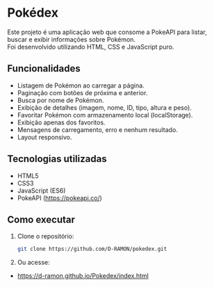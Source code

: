 # Pokédex

Este projeto é uma aplicação web que consome a PokeAPI para listar, buscar e exibir informações sobre Pokémon.  
Foi desenvolvido utilizando HTML, CSS e JavaScript puro.

## Funcionalidades

- Listagem de Pokémon ao carregar a página.
- Paginação com botões de próxima e anterior.
- Busca por nome de Pokémon.
- Exibição de detalhes (imagem, nome, ID, tipo, altura e peso).
- Favoritar Pokémon com armazenamento local (localStorage).
- Exibição apenas dos favoritos.
- Mensagens de carregamento, erro e nenhum resultado.
- Layout responsivo.

## Tecnologias utilizadas

- HTML5  
- CSS3  
- JavaScript (ES6)  
- PokeAPI (https://pokeapi.co/)

## Como executar

1. Clone o repositório:
   ```bash
   git clone https://github.com/D-RAMON/pokedex.git
2. Ou acesse:
- https://d-ramon.github.io/Pokedex/index.html
